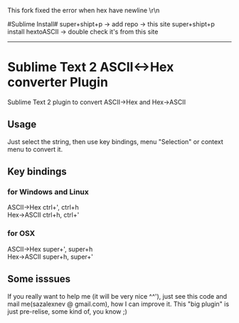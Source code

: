 This fork fixed the error when hex have newline \r\n

#Sublime Install#
super+shipt+p -> add repo -> this site
super+shipt+p install hextoASCII -> double check it's from this site


----------------------------------------------------
# Sublime Text 2 ASCII<->Hex converter Plugin #

Sublime Text 2 plugin to convert ASCII->Hex and Hex->ASCII

## Usage ##

Just select the string, then use key bindings, menu "Selection" or context menu to convert it.

## Key bindings ##

### for Windows and Linux ###

ASCII->Hex  ctrl+',  ctrl+h  
Hex->ASCII  ctrl+h,  ctrl+'   

### for OSX ###

ASCII->Hex  super+',  super+h  
Hex->ASCII  super+h,  super+'   

## Some isssues ##
If you really want to help me (it will be very nice ^^'), just see this code and mail me(sazalexnev @ gmail.com), how I can improve it. This "big plugin" is just pre-relise, some kind of, you know ;)
